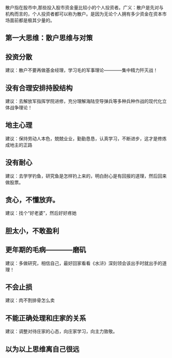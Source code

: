 
散户指在股市中,那些投入股市资金量比较小的个人投资者。广义：散户是先对与机构而言的，个人投资者都可以称为散户。是因为无论个人拥有多少资金在资本市场面前都是极其少量的。

## 第一大思维：散户思维与对策
## 投资分散
建议：散户不要再做基金经理，学习毛的军事理论————集中精力歼灭战！

## 没有合理安排持股结构

建议：去解放军指挥学院进修，充分理解海陆空导弹兵等多种兵种作战的现代化立体战争理论！

## 地主心理
建议：保持劳动人本色，兢兢业业，勤勤恳恳，认真学习，不断进步，这才是修炼成地主的正路


## 没有耐心
建议：去学学钓鱼，研究鱼是怎样钓上来的，明白耐心是有回报的道理，然后回来做股票。

## 贪心，不懂放弃。
建议：找个“好老婆”，然后好好疼她

## 胆太小，不敢盈利

## 更年期的毛病————磨矶
建议：多做研究，相信自己，最好回家看看《水浒》深刻领会该出手时就出手的道理！

## 不会止损

建议：肉不割排骨怎么卖

## 不能正确处理和庄家的关系
建议：调整对待庄家的心态，向庄家学习，向主力致敬。


## 以为以上思维离自己很远
































